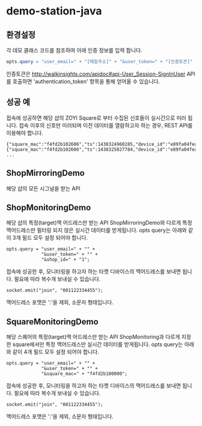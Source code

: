 # demo-station-java


## 환경설정

각 데모 클래스 코드를 참조하여 아래 인증 정보를 입력 합니다.

```java
opts.query = "user_email=" + "[메일주소]" + "&user_token=" + "[인증토큰]" + "&shop_id=" + "[샵번호]";
```

인증토큰은 http://walkinsights.com/apidoc#api-User_Session-SignInUser API를 호출하면 'authentication_token' 항목을 통해 얻어올 수 있습니다.


## 성공 예

접속에 성공하면 해당 샵의 ZOYI Square로 부터 수집된 신호들이 실시간으로 미러 됩니다.
접속 이후의 신호만 미러되며 이전 데이터를 열람하고자 하는 경우, REST API를 이용해야 합니다.

```
{"square_mac":"f4fd2b102606","ts":1438324960285,"device_id":"e89fa04fea3056ce59bd94d0684ecbe2","rssi":-64}
{"square_mac":"f4fd2b102606","ts":1438325027784,"device_id":"e89fa04fea3056ce59bd94d0684ecbe2","rssi":-59}
...
```


## ShopMirroringDemo

해당 샵의 모든 시그널을 받는 API

## ShopMonitoringDemo

해당 샵의 특정(target)맥 어드레스만 받는 API
ShopMirroringDemo와 다르게 특정 맥어드레스만 필터링 되지 않은 실시간 데이터를 받게됩니다.
opts query는 아래와 같이 3개 필드 모두 설정 되어야 합니다.
```
opts.query = "user_email=" + "" +
             "&user_token=" + "" +
             "&shop_id=" + "1";
```

접속에 성공한 후, 모니터링을 하고자 하는 타켓 디바이스의 맥어드레스를 보내면 됩니다.
필요에 따라 복수개 보내실 수 있습니다.

```
socket.emit("join", "001122334455");
```
맥어드레스 포맷은 ':'을 제외, 소문자 형태입니다.

## SquareMonitoringDemo

해당 스퀘어의 특정(target)맥 어드레스만 받는 API
ShopMonitoring과 다르게 지정한 square에서만 특정 맥어드레스만 실시간 데이터를 받게됩니다.
opts query는 아래와 같이 4개 필드 모두 설정 되어야 합니다.
```
opts.query = "user_email=" + "" +
             "&user_token=" + "" +
             "&square_mac=" + "f4fd2b100000";
```

접속에 성공한 후, 모니터링을 하고자 하는 타켓 디바이스의 맥어드레스를 보내면 됩니다.
필요에 따라 복수개 보내실 수 있습니다.

```
socket.emit("join", "001122334455");
```
맥어드레스 포맷은 ':'을 제외, 소문자 형태입니다.
